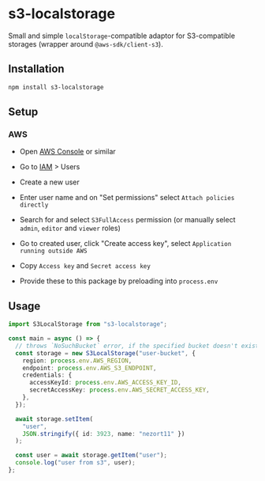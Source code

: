 # s3-localstorage

Small and simple `localStorage`-compatible adaptor for S3-compatible storages (wrapper around `@aws-sdk/client-s3`).

## Installation

```sh
npm install s3-localstorage
```

## Setup

### AWS

- Open [AWS Console](https://console.aws.amazon.com/console/home) or similar

- Go to [IAM](https://console.aws.amazon.com/iam/home#/users) > Users

- Create a new user

- Enter user name and on "Set permissions" select `Attach policies directly`

- Search for and select `S3FullAccess` permission (or manually select `admin`, `editor` and `viewer` roles)

- Go to created user, click "Create access key", select `Application running outside AWS`

- Copy `Access key` and `Secret access key`

- Provide these to this package by preloading into `process.env`

## Usage

```ts
import S3LocalStorage from "s3-localstorage";

const main = async () => {
  // throws `NoSuchBucket` error, if the specified bucket doesn't exist
  const storage = new S3LocalStorage("user-bucket", {
    region: process.env.AWS_REGION,
    endpoint: process.env.AWS_S3_ENDPOINT,
    credentials: {
      accessKeyId: process.env.AWS_ACCESS_KEY_ID,
      secretAccessKey: process.env.AWS_SECRET_ACCESS_KEY,
    },
  });

  await storage.setItem(
    "user",
    JSON.stringify({ id: 3923, name: "nezort11" })
  );

  const user = await storage.getItem("user");
  console.log("user from s3", user);
};
```
